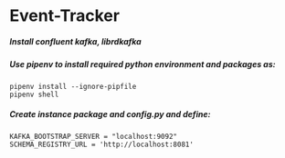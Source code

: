 # Event-Tracker
##### Install confluent kafka, librdkafka
##### Use pipenv to install required python environment and packages as:
    pipenv install --ignore-pipfile
    pipenv shell

##### Create instance package and config.py and define:
    KAFKA_BOOTSTRAP_SERVER = "localhost:9092"
    SCHEMA_REGISTRY_URL = 'http://localhost:8081'
